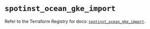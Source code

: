 # `spotinst_ocean_gke_import`

Refer to the Terraform Registry for docs: [`spotinst_ocean_gke_import`](https://registry.terraform.io/providers/spotinst/spotinst/1.192.0/docs/resources/ocean_gke_import).
